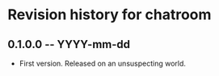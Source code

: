 # Revision history for chatroom

## 0.1.0.0 -- YYYY-mm-dd

* First version. Released on an unsuspecting world.
